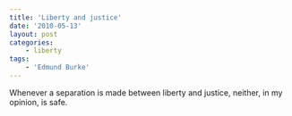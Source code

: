 ```yaml
---
title: 'Liberty and justice'
date: '2010-05-13'
layout: post
categories:
    - liberty
tags:
    - 'Edmund Burke'
---
```


Whenever a separation is made between liberty and justice, neither, in my opinion, is safe.